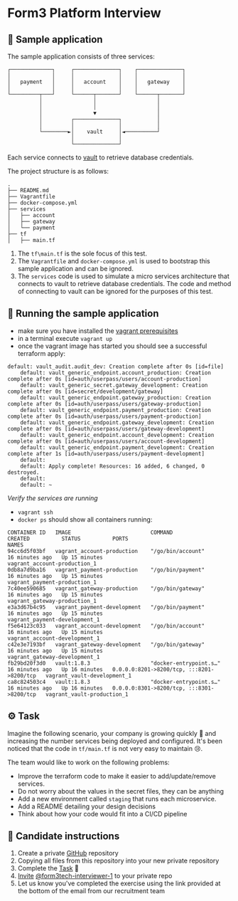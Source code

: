 # Form3 Platform Interview

## 🧪 Sample application
The sample application consists of three services:

```
┌─────────────┐     ┌──────────────┐    ┌──────────────┐
│             │     │              │    │              │
│   payment   │     │   account    │    │   gateway    │
│             │     │              │    │              │
└─────────┬───┘     └──────┬───────┘    └──────┬───────┘
          │                │                   │
          │                │                   │
          │                ▼                   │
          │         ┌──────────────┐           │
          │         │              │           │
          └────────►│    vault     │◄──────────┘
                    │              │
                    └──────────────┘
```                    

Each service connects to [vault](https://www.vaultproject.io/) to retrieve database credentials.

The project structure is as follows:

```
.
├── README.md
├── Vagrantfile
├── docker-compose.yml
├── services
│   ├── account
│   ├── gateway
│   └── payment
├── tf
│   ├── main.tf

```
1. The `tf\main.tf` is the sole focus of this test.
1. The `Vagrantfile` and `docker-compose.yml` is used to bootstrap this sample application and can be ignored.
1. The `services` code is used to simulate a micro services architecture that connects to vault to retrieve database credentials. The code and method of connecting to vault can be ignored for the purposes of this test.  

## 👟 Running the sample application
- make sure you have installed the [vagrant prerequisites](https://learn.hashicorp.com/tutorials/vagrant/getting-started-index#prerequisites)
- in a terminal execute `vagrant up`
- once the vagrant image has started you should see a successful terraform apply:
```
default: vault_audit.audit_dev: Creation complete after 0s [id=file]
    default: vault_generic_endpoint.account_production: Creation complete after 0s [id=auth/userpass/users/account-production]
    default: vault_generic_secret.gateway_development: Creation complete after 0s [id=secret/development/gateway]
    default: vault_generic_endpoint.gateway_production: Creation complete after 0s [id=auth/userpass/users/gateway-production]
    default: vault_generic_endpoint.payment_production: Creation complete after 0s [id=auth/userpass/users/payment-production]
    default: vault_generic_endpoint.gateway_development: Creation complete after 0s [id=auth/userpass/users/gateway-development]
    default: vault_generic_endpoint.account_development: Creation complete after 0s [id=auth/userpass/users/account-development]
    default: vault_generic_endpoint.payment_development: Creation complete after 1s [id=auth/userpass/users/payment-development]
    default: 
    default: Apply complete! Resources: 16 added, 6 changed, 0 destroyed.
    default: 
    default: ~
```
*Verify the services are running*

- `vagrant ssh`
- `docker ps` should show all containers running:

```
CONTAINER ID   IMAGE                         COMMAND                  CREATED          STATUS          PORTS                                       NAMES
94cc6d5f03bf   vagrant_account-production    "/go/bin/account"        16 minutes ago   Up 15 minutes                                               vagrant_account-production_1
0db8a7d9ba16   vagrant_payment-production    "/go/bin/payment"        16 minutes ago   Up 15 minutes                                               vagrant_payment-production_1
7c40ee590685   vagrant_gateway-production    "/go/bin/gateway"        16 minutes ago   Up 15 minutes                                               vagrant_gateway-production_1
e3a3d67b4c95   vagrant_payment-development   "/go/bin/payment"        16 minutes ago   Up 15 minutes                                               vagrant_payment-development_1
f5e64123c033   vagrant_account-development   "/go/bin/account"        16 minutes ago   Up 15 minutes                                               vagrant_account-development_1
c42e3e7193bf   vagrant_gateway-development   "/go/bin/gateway"        16 minutes ago   Up 15 minutes                                               vagrant_gateway-development_1
fb29bd20f3d0   vault:1.8.3                   "docker-entrypoint.s…"   16 minutes ago   Up 16 minutes   0.0.0.0:8201->8200/tcp, :::8201->8200/tcp   vagrant_vault-development_1
ca8c824503c4   vault:1.8.3                   "docker-entrypoint.s…"   16 minutes ago   Up 16 minutes   0.0.0.0:8301->8200/tcp, :::8301->8200/tcp   vagrant_vault-production_1

```

## ⚙️ Task
Imagine the following scenario, your company is growing quickly 🚀 and increasing the number services being deployed and configured.
It's been noticed that the code in `tf/main.tf` is not very easy to maintain 😢.

The team would like to work on the following problems:

- Improve the terraform code to make it easier to add/update/remove services.
- Do not worry about the values in the secret files, they can be anything
- Add a new environment called `staging` that runs each microservice.
- Add a README detailing your design decisions
- Think about how your code would fit into a CI/CD pipeline

## 📝 Candidate instructions
1. Create a private [GitHub](https://help.github.com/en/articles/create-a-repo) repository
2. Copying all files from this repository into your new private repository
3. Complete the [Task](#task) :tada:
4. [Invite](https://help.github.com/en/articles/inviting-collaborators-to-a-personal-repository) [@form3tech-interviewer-1](https://github.com/form3tech-interviewer-1) to your private repo
5. Let us know you've completed the exercise using the link provided at the bottom of the email from our recruitment team

